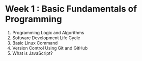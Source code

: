# Week 1 : Basic Fundamentals of Programming

1. Programming Logic and Algorithms
2. Software Development Life Cycle
3. Basic Linux Command
4. Version Control Using Git and GitHub
5. What is JavaScript?

